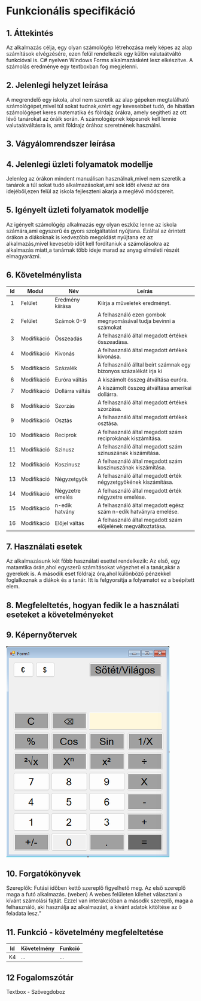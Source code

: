 # Funkcionális specifikáció

## 1. Áttekintés
Az alkalmazás célja, egy olyan számológép létrehozása mely képes az alap számítások elvégzésére, ezen felül rendelkezik egy külön valutaátváltó funkcióval is. C# nyelven Windows Forms alkalmazásként lesz elkészítve. A számolás eredménye egy textboxban fog megjelenni.

## 2. Jelenlegi helyzet leírása
A megrendelő egy iskola, ahol nem szeretik az alap gépeken megtalálható számológépet,mivel túl sokat tudnak,ezért egy kevesebbet tudó, de hibátlan számológépet keres matematika és fölrdajz órákra, amely segítheti az ott lévő tanárokat az óráik során. A számológépnek képesnek kell lennie valutaátváltásra is, amit földrajz órához szeretnének használni.

## 3. Vágyálomrendszer leírása

## 4. Jelenlegi üzleti folyamatok modellje
Jelenleg az órákon mindent manuálisan használnak,mivel nem szeretik a tanárok a túl sokat tudó alkalmazásokat,ami sok időt elvesz az óra idejéből,ezen felül az iskola fejleszteni akarja a meglévő módszereit.
## 5. Igényelt üzleti folyamatok modellje
Az igényelt számológép alkalmazás egy olyan eszköz lenne az iskola számára,ami egyszerű és gyors szolgáltatást nyújtana. Ezáltal az érintett órákon a diákoknak is kedvezőbb megoldást nyújtana ez az alkalmazás,mivel kevesebb időt kell fordítaniuk a számolásokra az alkalmazás miatt,a tanárnak több ideje marad az anyag elméleti részét elmagyarázni. 
## 6. Követelménylista

| Id | Modul | Név | Leírás |
| :---: | --- | --- | --- |
| 1     | Felület       | Eredmény kiírása | Kiírja a műveletek eredményt.                                      |
| 2     | Felület       | Számok 0-9       | A felhasználó ezen gombok megnyomásával tudja bevinni a számokat   |
| 3     | Modifikáció   | Összeadás        | A felhasználó által megadott értékek összeadása.                   |
| 4     | Modifikáció   | Kivonás          | A felhasználó által megadott értékek kivonása.                     |
| 5     | Modifikáció   | Százalék         | A felhasználó álltal beírt számnak egy bizonyos százalékát írja ki |
| 6     | Modifikáció   | Euróra váltás    | A kiszámolt összeg átváltása euróra.                               |
| 7     | Modifikáció   | Dollárra váltás  | A kiszámolt összeg átváltása amerikai dollárra.                    |
| 8     | Modifikáció   | Szorzás          | A felhasználó által megadott értékek szorzása.                     |
| 9     | Modifikáció   | Osztás           | A felhasználó által megadott értékek osztása.                      |
| 10    | Modifikáció   | Reciprok         | A felhasználó által megadott szám reciprokának kiszámítása.        |
| 11    | Modifikáció   | Szinusz          | A felhasználó által megadott szám szinuszának kiszámítása.         |
| 12    | Modifikáció   | Koszinusz        | A felhasználó által megadott szám koszinuszának kiszámítása.       |
| 13    | Modifikáció   | Négyzetgyök      | A felhasználó által megadott érték négyzetgyökének kiszámítása.    |
| 14    | Modifikáció   | Négyzetre emelés | A felhasználó által megadott érték négyzetre emelése.              |
| 15    | Modifikáció   | n-edik hatvány   | A felhasználó által megadott egész szám n-edik hatványra emelése.  |
| 16    | Modifikáció   | Előjel váltás    | A felhasználó által megadott szám előjelének megváltoztatása.      |


## 7. Használati esetek
Az alkalmazásunk két főbb használati esettel rendelkezik: Az első, egy matamtika órán,ahol egyszerű számításokat végezhet el a tanár,akár a gyerekek is. A második eset földrajz óra,ahol különböző pénzekkel foglalkoznak a diákok és a tanár. Itt is felgyorsítja a folyamatot ez a beépített elem.
## 8. Megfeleltetés, hogyan fedik le a használati eseteket a követelményeket

## 9. Képernyőtervek

![Képernyőterv](kepernyoterv.png)

## 10. Forgatókönyvek

Szereplők: Futási időben kettő szereplő figyelhető meg. Az
első szereplő maga a futó alkalmazás. (weben)
A webes felületen kilehet választani a kívánt számolási fajtát. Ezzel van interakcióban a második szereplő, maga a felhasználó, aki használja az alkalmazást, a kívánt adatok kitöltése az ő feladata lesz.”

## 11. Funkció - követelmény megfeleltetése

| Id | Követelmény | Funkció |
| :---: | --- | --- |
| K4 | ... | ... |

## 12 Fogalomszótár
Textbox - Szövegdoboz
